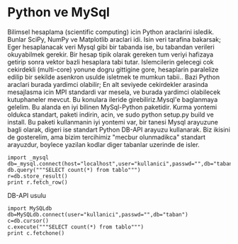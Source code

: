 # Python ve MySql

Bilimsel hesaplama (scientific computing) icin Python araclarini
isledik. Bunlar SciPy, NumPy ve Matplotlib araclari idi. Isin veri
tarafina bakarsak; Eger hesaplanacak veri Mysql gibi bir tabanda ise,
bu tabandan verileri okuyabilmek gerekir. Bir hesap tipik olarak
gereken tum veriyi hafizaya getirip sonra vektor bazli hesaplara tabi
tutar. Islemcilerin gelecegi cok cekirdekli (multi-core) yonune dogru
gittigine gore, hesaplarin paralelize edilip bir sekilde asenkron
usulde isletmek te mumkun tabii.. Bazi Python araclari burada yardimci
olabilir; En alt seviyede cekirdekler arasinda mesajlasma icin MPI
standardi var mesela, ve burada yardimci olabilecek kutuphaneler
mevcut. Bu konulara ileride girebiliriz.Mysql'e baglanmaya gelelim. Bu
alanda en iyi bilinen MySql-Python paketidir. Kurma yontemi oldukca
standart, paketi indirin, acin, ve sudo python setup.py build ve
install. Bu paketi kullanmanin iyi yontemi var, bir tanesi Mysql
arayuzune bagli olarak, digeri ise standart Python DB-API arayuzu
kullanarak. Biz ikisini de gosterelim, ama bizim tercihimiz "mecbur
olunmadikca" standart arayuzdur, boylece yazilan kodlar diger tabanlar
uzerinde de isler.

```
import _mysql
db=_mysql.connect(host="localhost",user="kullanici",passwd="",db="taban")
db.query("""SELECT count(*) from tablo""")
r=db.store_result()
print r.fetch_row()
```

DB-API usulu

```
import MySQLdb
db=MySQLdb.connect(user="kullanici",passwd="",db="taban")
c=db.cursor()
c.execute("""SELECT count(*) from tablo""")
print c.fetchone()
```




